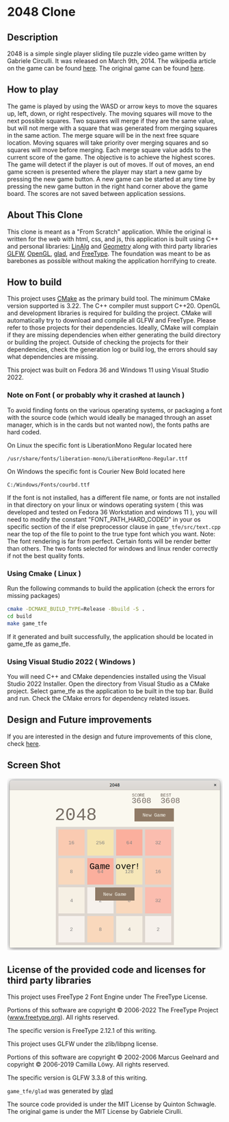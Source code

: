 # 2048 Clone

## Description

2048 is a simple single player sliding tile puzzle video game written by Gabriele Circulli. It was
released on March 9th, 2014. The wikipedia article on the game can be found
[here][2048-wikipedia]. The original game can be found [here](https://github.com/gabrielecirulli/2048).

[2048-wikipedia]: https://en.wikipedia.org/wiki/2048_(video_game)

## How to play

The game is played by using the WASD or arrow keys to move the squares up, left, down, or right 
respectively. The moving squares will move to the next possible squares. Two squares will merge if 
they are the same value, but will not merge with a square that was generated from merging squares in 
the same action. The merge square will be in the next free square location. Moving squares will take 
priority over merging squares and so squares will move before merging. Each merge square value adds 
to the current score of the game. The objective is to achieve the highest scores. The game will
detect if the player is out of moves. If out of moves, an end game screen is presented where the
player may start a new game by pressing the new game button. A new game can be started at any time
by pressing the new game button in the right hand corner above the game board. The scores are not
saved between application sessions.

## About This Clone

This clone is meant as a "From Scratch" application. While the original is written for the web with
html, css, and js, this application is built using C++ and personal libraries: [LinAlg](/linalg/README.md)
and [Geometry](/geometry/README.md) along with third party libraries [GLFW](https://www.glfw.org/),
[OpenGL](https://www.opengl.org/), [glad](https://github.com/Dav1dde/glad), and [FreeType](https://freetype.org).
The foundation was meant to be as barebones as possible without making the application horrifying to
create.

## How to build

This project uses [CMake](https://cmake.org/) as the primary build tool. The minimum CMake version
supported is 3.22. The C++ compiler must support C++20. OpenGL and development libraries is required
for building the project. CMake will automatically try to download and compile all GLFW and FreeType. 
Please refer to those projects for their dependencies. Ideally, CMake will complain if they are 
missing dependencies when either generating the build directory or building the project. Outside of
checking the projects for their dependencies, check the generation log or build log, the errors
should say what dependencies are missing.

This project was built on Fedora 36 and Windows 11 using Visual Studio 2022.

### Note on Font ( or probably why it crashed at launch ) 

To avoid finding fonts on the various operating systems, or packaging a font with the source code
(which would ideally be managed through an asset manager, which is in the cards but not wanted
now), the fonts paths are hard coded. 

On Linux the specific font is LiberationMono Regular located here 
```
/usr/share/fonts/liberation-mono/LiberationMono-Regular.ttf
```

On Windows the specific font is Courier New Bold located here
```
C:/Windows/Fonts/courbd.ttf
```

If the font is not installed, has a different file name, or fonts are not installed in that
directory on your linux or windows operating system ( this was developed and tested on Fedora 36 
Workstation and windows 11 ), you will need to modify the constant "FONT\_PATH\_HARD\_CODED" 
in your os specific section of the if else preprocessor clause in `game_tfe/src/text.cpp` near the 
top of the file to point to the true type font which you want. Note: The font rendering is far from 
perfect. Certain fonts will be render better than others. The two fonts selected for windows and 
linux render correctly if not the best quality fonts.

### Using Cmake ( Linux )

Run the following commands to build the application (check the errors for missing packages)

```sh
cmake -DCMAKE_BUILD_TYPE=Release -Bbuild -S .
cd build
make game_tfe
```

If it generated and built successfully, the application should be located in game\_tfe as game\_tfe.

### Using Visual Studio 2022 ( Windows )

You will need C++ and CMake dependencies installed using the Visual Studio 2022 Installer.
Open the directory from Visual Studio as a CMake project. Select game\_tfe as the application to be
built in the top bar. Build and run. Check the CMake errors for dependency related issues. 

## Design and Future improvements

If you are interested in the design and future improvements of this clone, check 
[here](/game_tfe/DESIGN.md).

## Screen Shot

![picture of 2048 clone](/game_tfe/end_screen.png)

## License of the provided code and licenses for third party libraries

This project uses FreeType 2 Font Engine under The FreeType License.

Portions of this software are copyright © 2006-2022 The FreeType
Project (www.freetype.org).  All rights reserved.

The specific version is FreeType 2.12.1 of this writing.

This project uses GLFW under the zlib/libpng license.

Portions of this software are copyright © 2002-2006 Marcus Geelnard and copyright © 2006-2019 Camilla 
Löwy. All rights reserved.

The specific version is GLFW 3.3.8 of this writing.

`game_tfe/glad` was generated by [glad](https://github.com/Dav1dde/glad)

The source code provided is under the MIT License by Quinton Schwagle. The original game is under 
the MIT License by Gabriele Cirulli.
